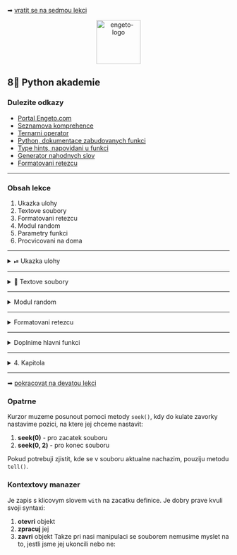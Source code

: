 ➡ [vratit se na sedmou lekci](https://github.com/Bralor/python-academy/tree/lekce07)

<p align="center">
  <img alt="engeto-logo" width="100px" src="https://engeto.cz/wp-content/uploads/2019/01/engeto-square.png" />
</p>

## 8⃣ Python akademie
###  Dulezite odkazy
- [Portal Engeto.com](https://engeto.com/)
- [Seznamova komprehence](http://howto.py.cz/cap08.htm#10)
- [Ternarni operator](https://book.pythontips.com/en/latest/ternary_operators.html)
- [Python, dokumentace zabudovanych funkci](https://docs.python.org/3/library/functions.html)
- [Type hints, napovidani u funkci](https://www.python.org/dev/peps/pep-0484/)
- [Generator nahodnych slov](https://randomwordgenerator.com/)
- [Formatovani retezcu](https://realpython.com/python-string-formatting/)
---

###  Obsah lekce
1. Ukazka ulohy
2. Textove soubory
3. Formatovani retezcu
4. Modul random
5. Parametry funkci
6. Procvicovani na doma
---

<details>
  <summary>⏯  Ukazka ulohy</summary>

  1. ✌  [Stahnete si osmou lekci jako **zip**](https://github.com/Bralor/python-academy/archive/lekce08.zip)
  2. 💪 Presunte se ke stazenemu souboru
  3. 🙏 Spustte soubor **upravene_udaje** v PyCharm
  4. 🐍 Spustte program pomoci klaves **ctrl+shift+F10**
  5. 🎥 Zkousejte!

</details>

---
<details>
  <summary>📖 Textove soubory</summary>

<details>
  <summary>📂 Vytvorime novy soubor</summary>
  
  #### ⌨ Zaciname
  ```python
  #!/usr/bin/python3
  """Lekce #8 - Uvod do programovani, obesenec"""

  def main() -> None:
      """Hlavni ridici funkce nasi hry"""
      pass
  ```
---
</details>

<details>
  <summary>⚒ Jak pracovat s textovymi soubory</summary>

  #### ☝ K zapamatovani
  1. Nejprve pouzijeme funkci `open`, abychom ulozili cely soubor
  ```python
  soubor_se_slovy = open(jmeno_souboru, mode="r", encoding=None)
  ```

  2. Standartne potrebujeme vyplnit pouze prvni dva argumenty:
    - `jmeno_souboru` - i s priponou
    - `mode` - rezim, jak chceme soubor zpracovat ( **r**ead, **w**rite, **a**ppend)

  3. Pro cteni obsahu chceme zvolat `mode="r"` nebo jen `r`
  4. Pro nacteni obsahu pouzijeme jednu z metod:
    - `read` - nacteme cely obsah jako `str`
    - `readline` - nacteme pouze prvni radek
    - `readlines` - nacteme jako `list`, obsah rozdelime pomoci `\n`
  ```python
  obsazeny_text = soubor_se_slovy.read()
  ```

  5. Nakonec musime otevreny soubor zavrit pomoci metody `close`
  ```python
  soubor_se_slovy = open(jmeno_souboru, mode="r", encoding="utf8")
  obsazeny_text = soubor_se_slovy.read()
  soubor_se_slovy.close()
  ```
---
</details>

<details>
  <summary>⚙ Dalsi varianta</summary>

  #### 📀 Kontextovy manazer
  ```python
  with open(jmeno_souboru, mode="r") as txt_file:
      obsazeny_text = txt_file.read()
  ```

  #### 💾 Vlozime do funkce
  1. Vytvor funkci `nacitani_slov`
  2. Parametrem bude `jmeno_souboru`
  3. Chceme vracet `set` slov
  ```python
  def nacitani_slov(jmeno_souboru: str) -> set:
      with open(jmeno_souboru, mode="r") as txt_soubor:
          obsah = txt_soubor.readlines()
      return set(obsah)
  ```
  **Pozor!**, z funkce ziskame cely `set`

---
</details>

</details>

---
<details>
  <summary>Modul random</summary>

  #### (Pseudo)nahodny vyber
  Standartni knihovna obsahuje modul `random`:
  ```python
  def vyber_nahodne_slovo(jmeno_souboru: str) -> str:
      from random import choice
      with open(jmeno_souboru, mode="r") as txt_soubor:
          obsah = txt_soubor.readlines()
          nahodne_slovo = choice(set(obsah))
          ostripovane_sl = nahodne_slovo.strip()
      return ostripovane_sl
  ```
  **Pozor!**, zapis muzeme refaktorovat

  #### Skryjeme slovo & vypocitam zivoty
  1. Vytvorime funkci `schovej_slovo`
  2. Popiseme jeji ucel
  3. Funkce ma jeden parametr `slovo`
  4. Funkce vraci retezec, kdy v tajnem slove nahradim jednotliva pismena `_`
  5. Funkce vrati cele cislo jako pocet zivotu, ktere hrac ziska
  ```python
  def schovej_slovo(slovo: str) -> list:
      """Nahradime pismena symbolem `_` a soucasne vypocita pocet pokusu"""
      return ["_"] * len(slovo), 1.3 * len(slovo)
  ```

  #### Ulozime jmeno hrace
  ```python
  def pridej_hrace() -> str:
      return input("ZADEJTE JMENO HRACE: ")
  ```

  #### Dosavadni zapis
  ```python
  #!/usr/bin/python
  """Lekce #8 - Uvod do programovani, obesenec"""
  from random import choice


  def main() -> None:
      """Hlavni ridici funkce nasi hry"""
      pass


  def vyber_nahodne_slovo(jmeno_souboru: str) -> str:
      with open(jmeno_souboru, mode="r") as txt_soubor:
          return choice(set(txt_soubor.readlines())).strip()


  def schovej_slovo(slovo: str) -> list:
      """Nahradime pismena symbolem `_` a soucasne vypocita pocet pokusu"""
      return ["_"] * len(slovo), 1.3 * len(slovo)


  def pridej_hrace() -> str:
      return input("ZADEJTE JMENO HRACE: ")
  ```

</details>

---

<details>
  <summary>Formatovani retezcu</summary>

<details>
  <summary>Stav hry</summary>

  #### 🥅 Nas cil 
  V kazdem kole chceme vypsat jmeno hrac, zbyvajici pocet pokusu a hadane slovo.

  #### Formatovani retezcu
  1. **Formatovaci vyraz**  (%-formatting)
  2. **Formatovaci metoda** (str.format())
  3. **f-string**           (f"")

</details>

  #### Formatovaci vyraz
  Je to prapuvodni zpusob formatovani v Pythonu uz od sameho zacatku:
  ```python
  JMENO = "Lukas"; VEK = 27
  "Ahoj, jmenuji se %s a je mi %d let" % (JMENO, VEK)
  ```
  **Pozor!**, dnes se jiz oficialne nedoporuje, jelikoz casto selhava,
  nespravne zobrazuje ntice nebo slovniky. Vypisovani neni prilis prakticke.

  #### Formatovaci metoda
  Od verze Pythonu 2.6 mame k dispozici dalsi zpusob pro formatovani:
  ```python
  JMENO = "Eliska"; VEK = 26
  "Ahoj, jmenuji se {} a je mi {} let" .format(JMENO, VEK)
  ```
  **Pozor!**, pouziti je porad pomerne upovidane napr. pri zapisu vice
  promennych. Ma siroke moznosti formatovani ale ne vzdy pouzitelne.

  #### f-string
  Od verze Pythonu 3.6 mame k dispozici jeste jednu metodu pro formatovani:
  ```python
  JMENO = "Lucie"; VEK = 28
  f"Ahoj, jmenuji se {JMENO} a je mi {VEK} let"
  ```
  Syntaxe je strucna presto citelna. Zvlada ruzne platne operace v Pythonu
  vcetne volani funkci. Opatrne pri psani uvozovek.

  #### Zobraz stav hry
  1. Funkce `vypis_stav_hry`
  2. Parametry `hrac`, `tajenka` a `zivoty`
  3. Vytvorime zpravu, zarovname oddelovacem a `print`
  ```python
  def vypis_stav_hry(hrac: str, tajenka: str, zivoty: int) -> None:
      zprava = f"|HRAC: {hrac} | STAV: {stav} | ZBYVA TAHU: {zbyva}|"
      oddelovac = len(zprava) * "-"
      print(oddelovac, zprava, oddelovac, sep="\n")
  ```
  #### Hrac hada pismeno
  ```python
  def vyber_pismeno() -> str:
      return input("HADEJ PISMENO: ")
  ```

  #### Spravny odhad
  1. Funkce `overeni_vyberu`
  2. Parametry `hadane_pismeno`, `tajenka` a `tajne_slovo`
  3. Pokud se ve slove hadane pismeno nachazi, nahrad podtrzitko
  ```python
  def overeni_vyberu(hadane_pismeno: str, tajenka: list, tajne_slovo: str) -> None:
      for index, pismeno in enumerate(tajne_slovo):
          if pismeno == hadane_pismeno:
              tajenka[index] = pismeno
  ```
  #### Podminka pro ukonceni
  1. Pokud `tajne_slovo` neobsahuje `_`, vitezstvi
  2. Pokud `tajne_slovo` obsahuje `_` a zbyva mu jeden pokus, prohra
  ```python
  def konec_kola(tajne_slovo: str, pokusy: int) -> None:
      if "_" not in tajne_slovo:
          print("VYHRALS!")
          quit()
      elif "_" in tajne_slovo and pokusy == 1:
          print("PROHRALS!")
          quit()
  ```

</details>

---
<details>
  <summary>Doplnime hlavni funkci</summary>

  #### Hlavni funkce
  ```python
  def main() -> None:
      """Hlavni ridici funkce nasi hry"""
      tajne_slovo = vyber_nahodne_slovo("slova.txt")    # je ve stejnem adresari
      prezdivka_hrace = pridej_hrace()
      tajenka, pokusy = schovej_slovo(tajne_slovo)      # udaje pro hrace

      while pokusy > 0:
          vypis_stav_hry(prezdivka_hrace, tajenka, pokusy)
          overeni_vyberu(vyber_pismeno(), tajenka, tajne_slovo)
          konec_kola(tajenka, pokusy)
          pokusy -= 1

  ```

</details>

---
<details>
  <summary>4. Kapitola</summary>

---
</details>

---
➡ [pokracovat na devatou lekci](https://github.com/Bralor/python-academy/tree/lekce09)
### Opatrne
Kurzor muzeme posunout pomoci metody `seek()`, kdy do kulate zavorky nastavime
pozici, na ktere jej chceme nastavit:
1. __seek(0)__ - pro zacatek souboru
2. __seek(0, 2)__ - pro konec souboru

Pokud potrebuji zjistit, kde se v souboru aktualne nachazim, pouziju metodu
`tell()`.

### Kontextovy manazer
Je zapis s klicovym slovem `with` na zacatku definice. Je dobry prave kvuli
svoji syntaxi:
1. __otevri__ objekt
2. __zpracuj__ jej
3. __zavri__ objekt
Takze pri nasi manipulaci se souborem nemusime myslet na to, jestli jsme jej
ukoncili nebo ne:
